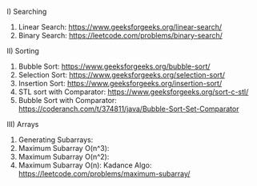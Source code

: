 I) Searching
1) Linear Search: https://www.geeksforgeeks.org/linear-search/
2) Binary Search: https://leetcode.com/problems/binary-search/

II) Sorting
1) Bubble Sort: https://www.geeksforgeeks.org/bubble-sort/
2) Selection Sort: https://www.geeksforgeeks.org/selection-sort/  
3) Insertion Sort: https://www.geeksforgeeks.org/insertion-sort/  
4) STL sort with Comparator: https://www.geeksforgeeks.org/sort-c-stl/
5) Bubble Sort with Comparator: https://coderanch.com/t/374811/java/Bubble-Sort-Set-Comparator

III) Arrays
1) Generating Subarrays:
2) Maximum Subarray O(n^3):
3) Maximum Subarray O(n^2):
4) Maximum Subarray O(n): Kadance Algo: https://leetcode.com/problems/maximum-subarray/